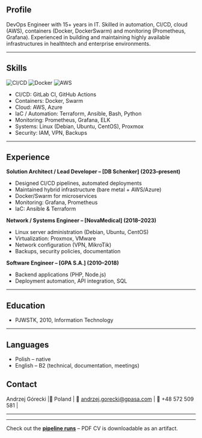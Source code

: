
## Profile
DevOps Engineer with 15+ years in IT. Skilled in automation, CI/CD, cloud (AWS), containers (Docker, DockerSwarm) and monitoring (Prometheus, Grafana). Experienced in building and maintaining highly available infrastructures in healthtech and enterprise environments.

---

## Skills

![CI/CD](https://img.shields.io/badge/CI/CD%20expert-green)
![Docker](https://img.shields.io/badge/Docker-Advanced-blue)
![AWS](https://img.shields.io/badge/AWS-Advanced-orange)   
- CI/CD: GitLab CI, GitHub Actions   
- Containers: Docker, Swarm  
- Cloud: AWS, Azure  
- IaC / Automation: Terraform, Ansible, Bash, Python  
- Monitoring: Prometheus, Grafana, ELK  
- Systems: Linux (Debian, Ubuntu, CentOS), Proxmox
- Security: IAM, VPN, Backups  

---

## Experience


**Solution Architect / Lead Developer – [DB Schenker] (2023–present)**

- Designed CI/CD pipelines, automated deployments  
- Maintained hybrid infrastructure (bare metal + AWS/Azure)  
- Docker/Swarm for microservices  
- Monitoring: Grafana, Prometheus  
- IaC: Ansible & Terraform

**Network / Systems Engineer – [NovaMedical] (2018–2023)**

- Linux server administration (Debian, Ubuntu, CentOS)  
- Virtualization: Proxmox, VMware  
- Network configuration (VPN, MikroTik)  
- Backups, security policies, documentation

**Software Engineer – [GPA S.A.] (2010–2018)**

- Backend applications (PHP, Node.js)  
- Deployment automation, API integration, SQL  

---

## Education
- PJWSTK, 2010, Information Technology

---

## Languages
- Polish – native  
- English – B2 (technical, documentation, meetings)  

## Contact 

Andrzej Górecki |📍 Poland | 📧 andrzej.gorecki@gpasa.com | 📱 +48 572 509 581 | 

---


---

Check out the **[pipeline runs](https://github.com/icdevgpasa/cv-pipeline/actions)** – PDF CV is downloadable as an artifact.